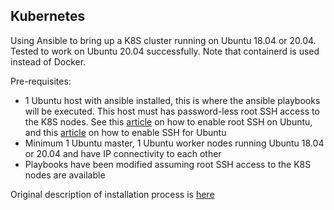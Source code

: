 ## Kubernetes
Using Ansible to bring up a K8S cluster running on Ubuntu 18.04 or 20.04. Tested to work on Ubuntu 20.04 successfully. Note that containerd is used instead of Docker. 

Pre-requisites:
- 1 Ubuntu host with ansible installed, this is where the ansible playbooks will be executed. This host must has password-less root SSH access to the K8S nodes. See this [article](https://linuxconfig.org/allow-ssh-root-login-on-ubuntu-20-04-focal-fossa-linux) on how to enable root SSH on Ubuntu, and this [article](https://linuxize.com/post/how-to-enable-ssh-on-ubuntu-20-04/) on how to enable SSH for Ubuntu
- Minimum 1 Ubuntu master, 1 Ubuntu worker nodes running Ubuntu 18.04 or 20.04 and have IP connectivity to each other
- Playbooks have been modified assuming root SSH access to the K8S nodes are available

Original description of installation process is [here](https://buildvirtual.net/deploy-a-kubernetes-cluster-using-ansible/)
